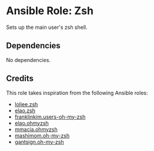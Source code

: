 # Ansible Role: Zsh

Sets up the main user's zsh shell.

## Dependencies

No dependencies.

## Credits

This role takes inspiration from the following Ansible roles:

- [loliee.zsh](https://github.com/loliee/ansible-zsh)
- [elao.zsh](https://github.com/ElaoInfra/ansible-role-zsh)
- [franklinkim.users-oh-my-zsh](https://github.com/weareinteractive/ansible-users-oh-my-zsh)
- [elao.ohmyzsh](https://github.com/ElaoInfra/ansible-role-ohmyzsh)
- [mmacia.ohmyzsh](https://github.com/samyroad/ansible-ohmyzsh)
- [mashimom.oh-my-zsh](https://github.com/mashimom/ohmyzsh_plbk)
- [gantsign.oh-my-zsh](https://github.com/gantsign/ansible-role-oh-my-zsh)

